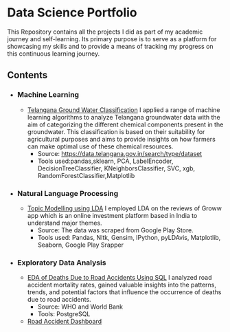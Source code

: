 # Data Science Portfolio

This Repository contains all the projects I did as part of my academic journey and self-learning. Its primary purpose is to serve as a platform for showcasing my skills and to provide a means of tracking my progress on this continuous learning journey.

## Contents
* ### Machine Learning
   * [Telangana Ground Water Classification](https://github.com/Sadiya-Zubair/Data-Science-projects/blob/main/Telangana_Ground_Water_Classification.md) I applied a range of machine learning algorithms to analyze Telangana groundwater data with the aim of categorizing the different chemical components present in the groundwater. This classification is based on their suitability for agricultural purposes and aims to provide insights on how farmers can make optimal use of these chemical resources.
     * Source: https://data.telangana.gov.in/search/type/dataset
     * Tools used:pandas,sklearn, PCA, LabelEncoder, DecisionTreeClassifier, KNeighborsClassifier, SVC, xgb, RandomForestClassifier,Matplotlib

* ### Natural Language Processing
   * [Topic Modelling using LDA](https://github.com/Sadiya-Zubair/Data-Science-projects/blob/main/Topic%20Modelling%20using%20LDA.ipynb)  I employed LDA on the reviews of Groww 
     app which is an online investment platform based in India to understand major themes.
     * Source: The data was scraped from Google Play Store.
     * Tools used: Pandas, Nltk, Gensim, IPython, pyLDAvis, Matplotlib, Seaborn, Google Play Srapper
* ### Exploratory Data Analysis
    * [EDA of Deaths Due to Road Accidents Using SQL](https://github.com/Sadiya-Zubair/Data-Science-projects/blob/main/Accidents.md) I analyzed road accident mortality rates, gained valuable insights into the patterns, trends, and potential factors that influence the occurrence of deaths due to road accidents.
      * Source: WHO and World Bank
      * Tools: PostgreSQL
    * [Road Accident Dashboard](https://github.com/Sadiya-Zubair/Data-Science-projects/blob/main/Road%20Acident%20Dasboard.md)
  

